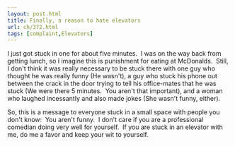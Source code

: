 ```yaml
---
layout: post.html
title: Finally, a reason to hate elevators
url: ch/372.html
tags: [complaint,Elevators]
---
```

I just got stuck in one for about five minutes.  I was on the way back from getting lunch, so I imagine this is punishment for eating at McDonalds.  Still, I don't think it was really necessary to be stuck there with one guy who thought he was really funny (He wasn't), a guy who stuck his phone out between the crack in the door trying to tell his office-mates that he was stuck (We were there 5 minutes.  You aren't that important), and a woman who laughed incessantly and also made jokes (She wasn't funny, either).

So, this is a message to everyone stuck in a small space with people you don't know:  You aren't funny.  I don't care if you are a professional comedian doing very well for yourself.  If you are stuck in an elevator with me, do me a favor and keep your wit to yourself.
